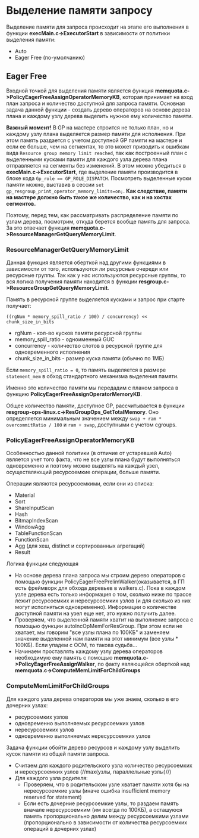 # Выделение памяти запросу

Выделение памяти для запроса происходит на этапе его выполнения в функции **execMain.c->ExecutorStart** в зависимости от политики выделения памяти:
  * Auto
  * Eager Free (по-умолчанию)

## Eager Free

Входной точкой для выделения памяти является функция **memquota.c->PolicyEagerFreeAssignOperatorMemoryKB**, которая принимает на вход план запроса и количество доступной для запроса памяти. Основная задача данной функции - создать дерево операторов на основе дерева плана и каждому узлу дерева выделить нужное ему количество памяти.

**Важный момент!** В GP на мастере строится не только план, но и каждому узлу плана выделяется размер памяти для исполнения. При этом память раздается с учетом доступной GP памяти на мастере и если ее больше, чем на сегментах, то это может приводить к ошибкам вида `Resource group memory limit reached`, так как построенный план с выделенными кусками памяти для каждого узла дерева плана отправляется на сегменты без изменений. В этом можно убедиться в **execMain.c->ExecutorStart**, где выделение памяти производится в блоке кода `Gp_role == GP_ROLE_DISPATCH`. Посмотреть выделенные куски памяти можно, выставив в сессии `set gp_resgroup_print_operator_memory_limits=on;`. **Как следствие, памяти на мастере должно быть такое же количество, как и на хостах сегментов.**

Поэтому, перед тем, как рассматривать распределение памяти по узлам дерева, посмотрим, откуда берется вообще память для запроса. За это отвечает функция **memquota.c->ResourceManagerGetQueryMemoryLimit**.

### ResourceManagerGetQueryMemoryLimit

Данная функция является оберткой над другими функциями в зависимости от того, используются ли ресурсные очереди или ресурсные группы. Так как у нас используются ресурсные группы, то вся логика получения памяти находится в функции **resgroup.c->ResourceGroupGetQueryMemoryLimit**.

Память в ресурсной группе выделяется кусками и запрос при старте получает:
```
((rgNum * memory_spill_ratio / 100) / concurrency) << chunk_size_in_bits
```

  * rgNum - кол-во кусков памяти ресурсной группы
  * memory_spill_ratio - одноименный GUC
  * concurrency - количество слотов в ресурсной группе для одновременного исполнения
  * chunk_size_in_bits - размер куска памяти (обычно по 1МБ)

Если `memory_spill_ratio = 0`, то память выделяется в размере `statement_mem` в обход стандартного механизма выделения памяти.

Именно это количество памяти мы передадим с планом запроса в функцию **PolicyEagerFreeAssignOperatorMemoryKB**.

Общее количество памяти, доступное GP, рассчитывается в функции **resgroup-ops-linux.c->ResGroupOps_GetTotalMemory**. Оно определяется минимальным значением между `swap + ram * overcommitRatio / 100` и `ram + swap`, доступными с учетом cgroups.


### PolicyEagerFreeAssignOperatorMemoryKB

Особенностью данной политики (в отличие от устаревшей Auto) является учет того факта, что не все узлы плана будут выполняться одновременно и поэтому можно выделять на каждый узел, осуществляющий ресурсоемкие операции, больше памяти.

Операции являются ресурсоемкими, если они из списка:
  * Material
  * Sort
  * ShareInputScan
  * Hash
  * BitmapIndexScan
  * WindowAgg
  * TableFunctionScan
  * FunctionScan
  * Agg (для хеш, distinct и сортированных агрегаций)
  * Result

Логика функции следующая
  - На основе дерева плана запроса мы строим дерево операторов с помощью функции PolicyEagerFreePrelimWalker(оказывается, в ГП есть фреймворк для обхода деревьев в walkers.c). Пока в каждом узле дерева есть только информация о том, сколько ниже по трассе лежит ресурсоемких и нересурсоемких узлов (и для сколько из них могут исполняться одновременно). Информации о количестве доступной памяти на узел еще нет, это нужно получить далее.
  - Проверяем, что выделенной памяти хватит на выполнение запроса с помощью функции autoIncOpMemForResGroup. При этом если не хватает, мы говорим "все узлы плана по 100КБ" и заменяем значение выделенной нам памяти на этот минимум (все узлы * 100КБ). Если упадем с ООМ, то такова судьба...
  - Начинаем проставлять каждому узлу дерева операторов необходимую ему память с помощью **memquota.c->PolicyEagerFreeAssignWalker**, по факту являющейся оберткой над **memquota.c->ComputeMemLimitForChildGroups**

### ComputeMemLimitForChildGroups

Для каждого узла дерева операторов мы уже знаем, сколько в его дочерних узлах:
  * ресурсоемких узлов
  * одновременно выполняемых ресурсоемких узлов
  * нересурсоемких узлов
  * одновременно выполняемых нересурсоемких узлов

Задача функции обойти дерево ресурсов и каждому узлу выделить кусок памяти из общей памяти запроса.
  - Считаем для каждого родительского узла количество ресурсоемких и нересурсоемких узлов (//max(узлы, параллельные узлы)//)
  - Для каждого узла родителя:
    * Проверяем, что в родительском узле хватает памяти хотя бы на нересурсоемкие узлы (иначе ошибка insufficient memory reserved for statement)
    * Если есть дочерние ресурсоемкие узлы, то раздаем память вначале нересурсоемким (им всегда по 100КБ), а осташуюся память пропорционально делим между ресурсоемкими узлами (пропорционально в зависимости от количества ресурсоемких операций в дочерних узлах)
